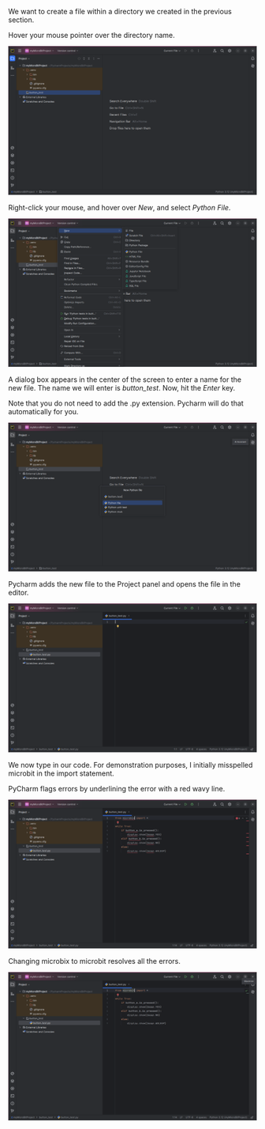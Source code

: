 We want to create a file within a directory we created in the 
previous section.

Hover your mouse pointer over the directory name.

![](./images/new_file1.png)

Right-click your mouse, and 
hover over _New_, and select _Python File_.

![](./images/new_file2.png)

A dialog box appears in the center of the screen to enter a name for the
new file. The name we will enter is _button_test_. Now, hit the _Enter_ key.

Note that you do not need to add the .py extension. Pycharm will do that 
automatically for you.

![](./images/new_file3.png)

Pycharm adds the new file to the Project panel and opens the file in the editor.

![](./images/new_file4.png)

We now type in our code. For demonstration purposes, 
I initially misspelled microbit in the import statement.

PyCharm flags errors by underlining the error with a red wavy line.

![](./images/new_file5.png)

Changing microbix to microbit resolves all the errors.

![](./images/new_file6.png)




